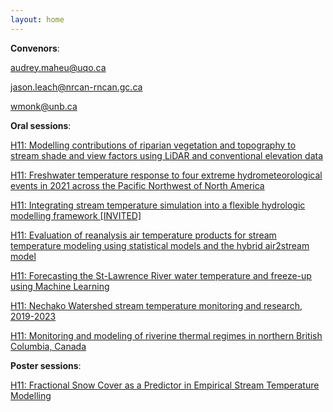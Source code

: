 ```yaml
---
layout: home
---
```



**Convenors**:

<a href="mailto:audrey.maheu@uqo.ca">audrey.maheu@uqo.ca</a>

<a href="mailto:jason.leach@nrcan-rncan.gc.ca">jason.leach@nrcan-rncan.gc.ca</a>

<a href="mailto:wmonk@unb.ca">wmonk@unb.ca</a>

**Oral sessions**:

[H11: Modelling contributions of riparian vegetation and topography to stream shade and view factors using LiDAR and conventional elevation data](H11_Brown_Modellin)

[H11: Freshwater temperature response to four extreme hydrometeorological events in 2021 across the Pacific Northwest of North America](H11_Dery0_Freshwat)

[H11: Integrating stream temperature simulation into a flexible hydrologic modelling framework [INVITED]](H11_Craig_Integrat)

[H11: Evaluation of reanalysis air temperature products for stream temperature modeling using statistical models and the hybrid air2stream model](H11_Calla_Evaluati)

[H11: Forecasting the St-Lawrence River water temperature and freeze-up using Machine Learning](H11_Bouch_Forecast)

[H11: Nechako Watershed stream temperature monitoring and research, 2019-2023](H11_Dery0_NechakoW)

[H11: Monitoring and modeling of riverine thermal regimes in northern British Columbia, Canada](H11_Islam_Monitori)

**Poster sessions**:

[H11: Fractional Snow Cover as a Predictor in Empirical Stream Temperature Modelling](H11_Colli_Fraction)

